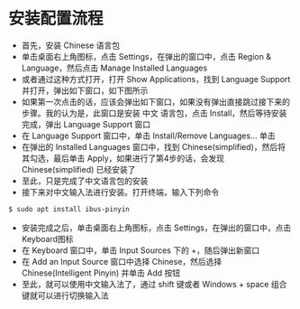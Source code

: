 # 安装配置流程
- 首先，安装 Chinese 语言包
- 单击桌面右上角图标，点击 Settings，在弹出的窗口中，点击 Region & Language，然后点击 Manage Installed Languages
- 或者通过这种方式打开，打开 Show Applications，找到 Language Support 并打开，弹出如下窗口，如下图所示
- 如果第一次点击的话，应该会弹出如下窗口，如果没有弹出直接跳过接下来的步骤。我的认为是，此窗口是安装 中文 语言包，点击 Install，然后等待安装完成，弹出 Language Support 窗口
- 在 Language Support 窗口中，单击 Install/Remove Languages... 单击 
- 在弹出的 Installed Languages 窗口中，找到 Chinese(simplified)，然后将其勾选，最后单击 Apply，如果进行了第4步的话，会发现 Chinese(simplified) 已经安装了
- 至此，只是完成了中文语言包的安装
- 接下来对中文输入法进行安装。打开终端，输入下列命令
```bash
$ sudo apt install ibus-pinyin
```

- 安装完成之后，单击桌面右上角图标，点击 Settings，在弹出的窗口中，点击 Keyboard图标
- 在 Keyboard 窗口中，单击 Input Sources 下的 +，随后弹出新窗口
- 在 Add an Input Source 窗口中选择 Chinese，然后选择 Chinese(Intelligent Pinyin) 并单击 Add 按钮
- 至此，就可以使用中文输入法了，通过 shift 键或者 Windows + space 组合键就可以进行切换输入法
